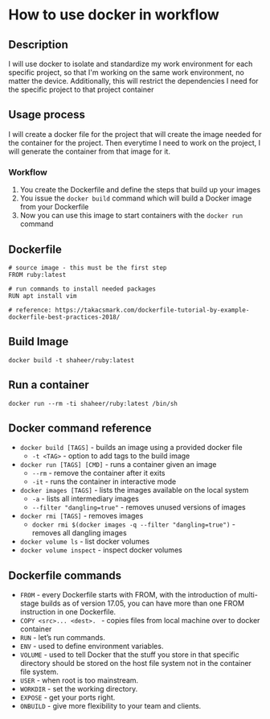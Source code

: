 # How to use docker in workflow

## Description
I will use docker to isolate and standardize my work environment for each specific project, so that I'm working on the same work environment, no matter the device. Additionally, this will restrict the dependencies I need for the specific project to that project container

## Usage process
I will create a docker file for the project that will create the image needed for the container for the project. Then everytime I need to work on the project, I will generate the container from that image for it.

### Workflow
1. You create the Dockerfile and define the steps that build up your images
2. You issue the `docker build` command which will build a Docker image from your Dockerfile
3. Now you can use this image to start containers with the `docker run` command

## Dockerfile
```
# source image - this must be the first step
FROM ruby:latest 

# run commands to install needed packages
RUN apt install vim 

# reference: https://takacsmark.com/dockerfile-tutorial-by-example-dockerfile-best-practices-2018/
```


## Build Image
`docker build -t shaheer/ruby:latest`

## Run a container
`docker run --rm -ti shaheer/ruby:latest /bin/sh`

## Docker command reference
* `docker build [TAGS]` - builds an image using a provided docker file
    * `-t <TAG>` - option to add tags to the build image
* `docker run [TAGS] [CMD]` - runs a container given an image
    * `--rm` -  remove the container after it exits
    * `-it` -  runs the container in interactive mode
* `docker images [TAGS]` - lists the images available on the local system
    * `-a` - lists all intermediary images
    * `--filter "dangling=true"` - removes unused versions of images
* `docker rmi [TAGS]` - removes images
    * `docker rmi $(docker images -q --filter "dangling=true")` - removes all dangling images
* `docker volume ls` - list docker volumes
* `docker volume inspect` - inspect docker volumes

## Dockerfile commands
* `FROM` - every Dockerfile starts with FROM, with the introduction of multi-stage builds as of version 17.05, you can have more than one FROM instruction in one Dockerfile.
* `COPY <src>... <dest>. `  - copies files from local machine over to docker container
* `RUN` - let’s run commands.
* `ENV` - used to define environment variables.
* `VOLUME` - used to tell Docker that the stuff you store in that specific directory should be stored on the host file system not in the container file system. 
* `USER` - when root is too mainstream.
* `WORKDIR` - set the working directory.
* `EXPOSE` - get your ports right.
* `ONBUILD` - give more flexibility to your team and clients.
